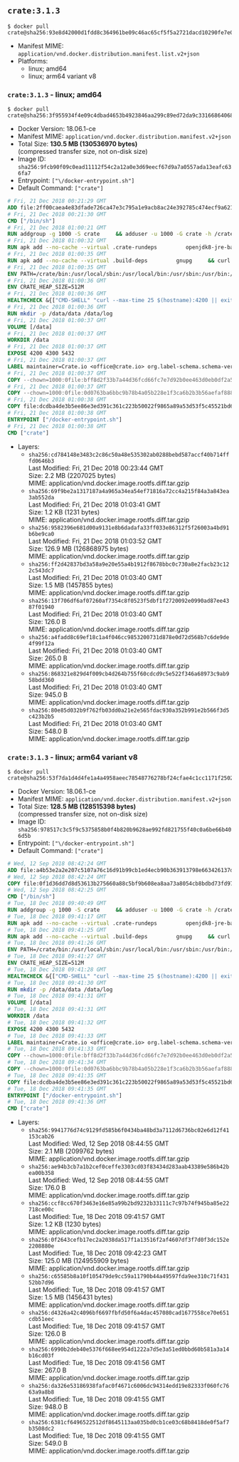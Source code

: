 ## `crate:3.1.3`

```console
$ docker pull crate@sha256:93e8d42000d1fdd8c364961be09c46ac65cf5f5a2721dacd10290fe7e0401272
```

-	Manifest MIME: `application/vnd.docker.distribution.manifest.list.v2+json`
-	Platforms:
	-	linux; amd64
	-	linux; arm64 variant v8

### `crate:3.1.3` - linux; amd64

```console
$ docker pull crate@sha256:3f955934f4e09c4dbad4653b4923846aa299c89ed72da9c33166864068983baf
```

-	Docker Version: 18.06.1-ce
-	Manifest MIME: `application/vnd.docker.distribution.manifest.v2+json`
-	Total Size: **130.5 MB (130536970 bytes)**  
	(compressed transfer size, not on-disk size)
-	Image ID: `sha256:9fcb90f09c0ead11112f54c2a12a0e3d69eecf67d9a7a0557ada13eafc636fa7`
-	Entrypoint: `["\/docker-entrypoint.sh"]`
-	Default Command: `["crate"]`

```dockerfile
# Fri, 21 Dec 2018 00:21:29 GMT
ADD file:2ff00caea4e83dfade726ca47e3c795a1e9acb8ac24e392785c474ecf9a621f2 in / 
# Fri, 21 Dec 2018 00:21:30 GMT
CMD ["/bin/sh"]
# Fri, 21 Dec 2018 01:00:21 GMT
RUN addgroup -g 1000 -S crate     && adduser -u 1000 -G crate -h /crate -S crate
# Fri, 21 Dec 2018 01:00:32 GMT
RUN apk add --no-cache --virtual .crate-rundeps         openjdk8-jre-base         python3         openssl         curl         coreutils     && apk add --no-cache --virtual .build-deps         gnupg         tar     && curl -fSL -O https://cdn.crate.io/downloads/releases/crate-3.1.3.tar.gz     && curl -fSL -O https://cdn.crate.io/downloads/releases/crate-3.1.3.tar.gz.asc     && export GNUPGHOME="$(mktemp -d)"     && gpg --keyserver hkp://keyserver.ubuntu.com:80 --recv-keys 90C23FC6585BC0717F8FBFC37FAAE51A06F6EAEB     && gpg --batch --verify crate-3.1.3.tar.gz.asc crate-3.1.3.tar.gz     && rm -rf "$GNUPGHOME" crate-3.1.3.tar.gz.asc     && tar -xf crate-3.1.3.tar.gz -C /crate --strip-components=1     && rm crate-3.1.3.tar.gz     && ln -sf /usr/bin/python3 /usr/bin/python     && apk del .build-deps
# Fri, 21 Dec 2018 01:00:35 GMT
RUN apk add --no-cache --virtual .build-deps         gnupg     && curl -fSL -O https://cdn.crate.io/downloads/releases/crash_standalone_0.24.2    && curl -fSL -O https://cdn.crate.io/downloads/releases/crash_standalone_0.24.2.asc     && export GNUPGHOME="$(mktemp -d)"     && gpg --keyserver hkp://keyserver.ubuntu.com:80 --recv-keys 90C23FC6585BC0717F8FBFC37FAAE51A06F6EAEB     && gpg --batch --verify crash_standalone_0.24.2.asc crash_standalone_0.24.2     && rm -rf "$GNUPGHOME" crash_standalone_0.24.2.asc     && mv crash_standalone_0.24.2 /usr/local/bin/crash     && chmod +x /usr/local/bin/crash     && apk del .build-deps
# Fri, 21 Dec 2018 01:00:35 GMT
ENV PATH=/crate/bin:/usr/local/sbin:/usr/local/bin:/usr/sbin:/usr/bin:/sbin:/bin
# Fri, 21 Dec 2018 01:00:36 GMT
ENV CRATE_HEAP_SIZE=512M
# Fri, 21 Dec 2018 01:00:36 GMT
HEALTHCHECK &{["CMD-SHELL" "curl --max-time 25 $(hostname):4200 || exit 1"] "30s" "30s" "0s" '\x00'}
# Fri, 21 Dec 2018 01:00:36 GMT
RUN mkdir -p /data/data /data/log
# Fri, 21 Dec 2018 01:00:37 GMT
VOLUME [/data]
# Fri, 21 Dec 2018 01:00:37 GMT
WORKDIR /data
# Fri, 21 Dec 2018 01:00:37 GMT
EXPOSE 4200 4300 5432
# Fri, 21 Dec 2018 01:00:37 GMT
LABEL maintainer=Crate.io <office@crate.io> org.label-schema.schema-version=1.0 org.label-schema.build-date=2018-12-06T23:39:49.888248104+00:00 org.label-schema.name=crate org.label-schema.description=CrateDB is a distributed SQL database handles massive amounts of machine data in real-time. org.label-schema.url=https://crate.io/products/cratedb/ org.label-schema.vcs-url=https://github.com/crate/docker-crate org.label-schema.vendor=Crate.io org.label-schema.version=3.1.3
# Fri, 21 Dec 2018 01:00:37 GMT
COPY --chown=1000:0file:bff8d2f33b7a44d36fcd66fc7e7d92b0ee463d0eb0df2a56e42511d4f1b3e9b2 in /crate/config/crate.yml 
# Fri, 21 Dec 2018 01:00:37 GMT
COPY --chown=1000:0file:0d0763ba6bbc9b78b4a05b228e1f3ca6b2b3b56aefaf888ab848f021062291d1 in /crate/config/log4j2.properties 
# Fri, 21 Dec 2018 01:00:38 GMT
COPY file:dcdba4de3b5ee86e3ed391c361c223b50022f9865a89a53d53f5c45521bd6989 in / 
# Fri, 21 Dec 2018 01:00:38 GMT
ENTRYPOINT ["/docker-entrypoint.sh"]
# Fri, 21 Dec 2018 01:00:38 GMT
CMD ["crate"]
```

-	Layers:
	-	`sha256:cd784148e3483c2c86c50a48e535302ab0288bebd587accf40b714fffd0646b3`  
		Last Modified: Fri, 21 Dec 2018 00:23:44 GMT  
		Size: 2.2 MB (2207025 bytes)  
		MIME: application/vnd.docker.image.rootfs.diff.tar.gzip
	-	`sha256:69f9be2a1317187a4a965a34ea54ef71816a72cc4a215f84a3a843ea3ab552da`  
		Last Modified: Fri, 21 Dec 2018 01:03:41 GMT  
		Size: 1.2 KB (1231 bytes)  
		MIME: application/vnd.docker.image.rootfs.diff.tar.gzip
	-	`sha256:9582396e681d00a9131e8b6dadafa33ff033e86312f5f26003a4bd91b6be9ca0`  
		Last Modified: Fri, 21 Dec 2018 01:03:52 GMT  
		Size: 126.9 MB (126868975 bytes)  
		MIME: application/vnd.docker.image.rootfs.diff.tar.gzip
	-	`sha256:ff2d42837bd3a58a9e20e55a4b1912f8678bbc0c730a8e2facb23c122c543dc7`  
		Last Modified: Fri, 21 Dec 2018 01:03:40 GMT  
		Size: 1.5 MB (1457855 bytes)  
		MIME: application/vnd.docker.image.rootfs.diff.tar.gzip
	-	`sha256:13f706df6af07260af7354c8f0523f5dbf1f2720092e0990ad87ee4387f01940`  
		Last Modified: Fri, 21 Dec 2018 01:03:40 GMT  
		Size: 126.0 B  
		MIME: application/vnd.docker.image.rootfs.diff.tar.gzip
	-	`sha256:a4fadd8c69ef18c1a4f046cc9853200731d878e0d72d568b7c6de9de4f99f12a`  
		Last Modified: Fri, 21 Dec 2018 01:03:40 GMT  
		Size: 265.0 B  
		MIME: application/vnd.docker.image.rootfs.diff.tar.gzip
	-	`sha256:868321e829d4f009cb4d264b755f60cdcd9c5e522f346a68973c9ab958bdd360`  
		Last Modified: Fri, 21 Dec 2018 01:03:40 GMT  
		Size: 945.0 B  
		MIME: application/vnd.docker.image.rootfs.diff.tar.gzip
	-	`sha256:80e85d032b9f762fb03dd0a21e2e565fdac930a352b991e2b566f3d5c423b2b5`  
		Last Modified: Fri, 21 Dec 2018 01:03:40 GMT  
		Size: 548.0 B  
		MIME: application/vnd.docker.image.rootfs.diff.tar.gzip

### `crate:3.1.3` - linux; arm64 variant v8

```console
$ docker pull crate@sha256:53f7da1d4d4fe1a4a4958aeec78548776278bf24cfae4c1cc1171f2502503547
```

-	Docker Version: 18.06.1-ce
-	Manifest MIME: `application/vnd.docker.distribution.manifest.v2+json`
-	Total Size: **128.5 MB (128515398 bytes)**  
	(compressed transfer size, not on-disk size)
-	Image ID: `sha256:978517c3c5f9c5375858b0f4b820b9628ae992fd821755f40c0a6be66b406d5b`
-	Entrypoint: `["\/docker-entrypoint.sh"]`
-	Default Command: `["crate"]`

```dockerfile
# Wed, 12 Sep 2018 08:42:24 GMT
ADD file:a4b53e2a2e207c5107a76c16d91b99cb1ed4ecb90b363913798e663426137d45 in / 
# Wed, 12 Sep 2018 08:42:24 GMT
COPY file:0f1d36dd7d8d53613b275660a88c5bf9b608ea8aa73a8054cb8bdbd73fd971ac in /etc/localtime 
# Wed, 12 Sep 2018 08:42:25 GMT
CMD ["/bin/sh"]
# Tue, 18 Dec 2018 09:40:49 GMT
RUN addgroup -g 1000 -S crate     && adduser -u 1000 -G crate -h /crate -S crate
# Tue, 18 Dec 2018 09:41:17 GMT
RUN apk add --no-cache --virtual .crate-rundeps         openjdk8-jre-base         python3         openssl         curl         coreutils     && apk add --no-cache --virtual .build-deps         gnupg         tar     && curl -fSL -O https://cdn.crate.io/downloads/releases/crate-3.1.3.tar.gz     && curl -fSL -O https://cdn.crate.io/downloads/releases/crate-3.1.3.tar.gz.asc     && export GNUPGHOME="$(mktemp -d)"     && gpg --keyserver hkp://keyserver.ubuntu.com:80 --recv-keys 90C23FC6585BC0717F8FBFC37FAAE51A06F6EAEB     && gpg --batch --verify crate-3.1.3.tar.gz.asc crate-3.1.3.tar.gz     && rm -rf "$GNUPGHOME" crate-3.1.3.tar.gz.asc     && tar -xf crate-3.1.3.tar.gz -C /crate --strip-components=1     && rm crate-3.1.3.tar.gz     && ln -sf /usr/bin/python3 /usr/bin/python     && apk del .build-deps
# Tue, 18 Dec 2018 09:41:25 GMT
RUN apk add --no-cache --virtual .build-deps         gnupg     && curl -fSL -O https://cdn.crate.io/downloads/releases/crash_standalone_0.24.2    && curl -fSL -O https://cdn.crate.io/downloads/releases/crash_standalone_0.24.2.asc     && export GNUPGHOME="$(mktemp -d)"     && gpg --keyserver hkp://keyserver.ubuntu.com:80 --recv-keys 90C23FC6585BC0717F8FBFC37FAAE51A06F6EAEB     && gpg --batch --verify crash_standalone_0.24.2.asc crash_standalone_0.24.2     && rm -rf "$GNUPGHOME" crash_standalone_0.24.2.asc     && mv crash_standalone_0.24.2 /usr/local/bin/crash     && chmod +x /usr/local/bin/crash     && apk del .build-deps
# Tue, 18 Dec 2018 09:41:26 GMT
ENV PATH=/crate/bin:/usr/local/sbin:/usr/local/bin:/usr/sbin:/usr/bin:/sbin:/bin
# Tue, 18 Dec 2018 09:41:27 GMT
ENV CRATE_HEAP_SIZE=512M
# Tue, 18 Dec 2018 09:41:28 GMT
HEALTHCHECK &{["CMD-SHELL" "curl --max-time 25 $(hostname):4200 || exit 1"] "30s" "30s" "0s" '\x00'}
# Tue, 18 Dec 2018 09:41:30 GMT
RUN mkdir -p /data/data /data/log
# Tue, 18 Dec 2018 09:41:31 GMT
VOLUME [/data]
# Tue, 18 Dec 2018 09:41:31 GMT
WORKDIR /data
# Tue, 18 Dec 2018 09:41:32 GMT
EXPOSE 4200 4300 5432
# Tue, 18 Dec 2018 09:41:33 GMT
LABEL maintainer=Crate.io <office@crate.io> org.label-schema.schema-version=1.0 org.label-schema.build-date=2018-12-06T23:39:49.888248104+00:00 org.label-schema.name=crate org.label-schema.description=CrateDB is a distributed SQL database handles massive amounts of machine data in real-time. org.label-schema.url=https://crate.io/products/cratedb/ org.label-schema.vcs-url=https://github.com/crate/docker-crate org.label-schema.vendor=Crate.io org.label-schema.version=3.1.3
# Tue, 18 Dec 2018 09:41:33 GMT
COPY --chown=1000:0file:bff8d2f33b7a44d36fcd66fc7e7d92b0ee463d0eb0df2a56e42511d4f1b3e9b2 in /crate/config/crate.yml 
# Tue, 18 Dec 2018 09:41:34 GMT
COPY --chown=1000:0file:0d0763ba6bbc9b78b4a05b228e1f3ca6b2b3b56aefaf888ab848f021062291d1 in /crate/config/log4j2.properties 
# Tue, 18 Dec 2018 09:41:35 GMT
COPY file:dcdba4de3b5ee86e3ed391c361c223b50022f9865a89a53d53f5c45521bd6989 in / 
# Tue, 18 Dec 2018 09:41:35 GMT
ENTRYPOINT ["/docker-entrypoint.sh"]
# Tue, 18 Dec 2018 09:41:36 GMT
CMD ["crate"]
```

-	Layers:
	-	`sha256:9941776d74c9129fd585b6f0434ba48bd3a7112d6736bc02e6d12f41153cab26`  
		Last Modified: Wed, 12 Sep 2018 08:44:55 GMT  
		Size: 2.1 MB (2099762 bytes)  
		MIME: application/vnd.docker.image.rootfs.diff.tar.gzip
	-	`sha256:ae94b3cb7a1b2cef0ceffe3303cd03f83434d283aab43389e586b42bea00b358`  
		Last Modified: Wed, 12 Sep 2018 08:44:55 GMT  
		Size: 176.0 B  
		MIME: application/vnd.docker.image.rootfs.diff.tar.gzip
	-	`sha256:ccf8cc670f3463e16e85a99b2bd9232b33111c7c97b74f945ba85e22718ce00c`  
		Last Modified: Tue, 18 Dec 2018 09:41:57 GMT  
		Size: 1.2 KB (1230 bytes)  
		MIME: application/vnd.docker.image.rootfs.diff.tar.gzip
	-	`sha256:0f2643cefb17ec2a2038da517f1a13516f2af4607df3f7d0f3dc152e2208880e`  
		Last Modified: Tue, 18 Dec 2018 09:42:23 GMT  
		Size: 125.0 MB (124955909 bytes)  
		MIME: application/vnd.docker.image.rootfs.diff.tar.gzip
	-	`sha256:c65585b8a10f105479de9cc59a11790b44a49597fda9ee310c71f43152bb7d96`  
		Last Modified: Tue, 18 Dec 2018 09:41:57 GMT  
		Size: 1.5 MB (1456431 bytes)  
		MIME: application/vnd.docker.image.rootfs.diff.tar.gzip
	-	`sha256:d4326a42c4096bf6697fbfd50f6a4dac457080cad1677558ce70e651cdb51eec`  
		Last Modified: Tue, 18 Dec 2018 09:41:57 GMT  
		Size: 126.0 B  
		MIME: application/vnd.docker.image.rootfs.diff.tar.gzip
	-	`sha256:6990b2deb40e5376f668ee954d1222a7d5e3a51ed0bbd60b581a3a14b16cd03f`  
		Last Modified: Tue, 18 Dec 2018 09:41:56 GMT  
		Size: 267.0 B  
		MIME: application/vnd.docker.image.rootfs.diff.tar.gzip
	-	`sha256:da326e53186938fafac0f4671c6006dc94314edd19e82333f060fc7663a9a8b8`  
		Last Modified: Tue, 18 Dec 2018 09:41:55 GMT  
		Size: 948.0 B  
		MIME: application/vnd.docker.image.rootfs.diff.tar.gzip
	-	`sha256:6381cf6496522512df8645113aa035bd0cb1ce03c68b8418de0f5af7b3508dc2`  
		Last Modified: Tue, 18 Dec 2018 09:41:55 GMT  
		Size: 549.0 B  
		MIME: application/vnd.docker.image.rootfs.diff.tar.gzip
